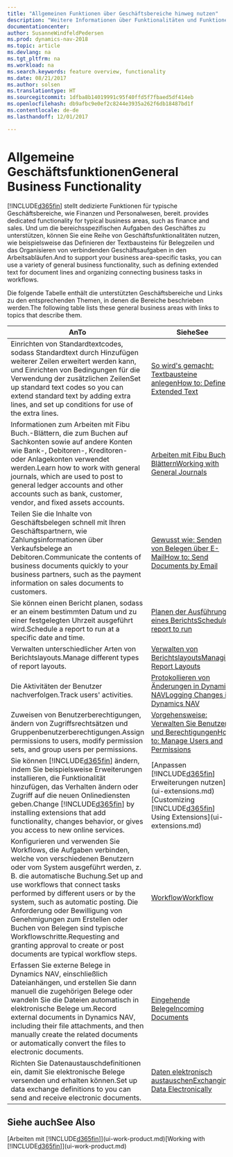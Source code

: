 ```yaml
---
title: "Allgemeinen Funktionen über Geschäftsbereiche hinweg nutzen"
description: "Weitere Informationen über Funktionalitäten und Funktionen, die über Geschäftsbereiche hinweg in Dynamics NAV verwendet werden."
documentationcenter: 
author: SusanneWindfeldPedersen
ms.prod: dynamics-nav-2018
ms.topic: article
ms.devlang: na
ms.tgt_pltfrm: na
ms.workload: na
ms.search.keywords: feature overview, functionality
ms.date: 08/21/2017
ms.author: solsen
ms.translationtype: HT
ms.sourcegitcommit: 1dfba8b14019991c95f40ffd5f7fbaed5df414eb
ms.openlocfilehash: db9afbc9e0ef2c8244e3935a262f6db18487bd1f
ms.contentlocale: de-de
ms.lasthandoff: 12/01/2017

---
```

# <a name="general-business-functionality"></a><span data-ttu-id="095fd-103">Allgemeine Geschäftsfunktionen</span><span class="sxs-lookup"><span data-stu-id="095fd-103">General Business Functionality</span></span>
[!INCLUDE[d365fin](includes/d365fin_md.md)]<span data-ttu-id="095fd-104"> stellt dedizierte Funktionen für typische Geschäftsbereiche, wie Finanzen und Personalwesen, bereit.</span><span class="sxs-lookup"><span data-stu-id="095fd-104"> provides dedicated functionality for typical business areas, such as finance and sales.</span></span> <span data-ttu-id="095fd-105">Und um die bereichsspezifischen Aufgaben des Geschäftes zu unterstützen, können Sie eine Reihe von Geschäftsfunktionalitäten nutzen, wie beispielsweise das Definieren der Textbausteins für Belegzeilen und das Organisieren von verbindenden Geschäftsaufgaben in den Arbeitsabläufen.</span><span class="sxs-lookup"><span data-stu-id="095fd-105">And to support your business area-specific tasks, you can use a variety of general business functionality, such as defining extended text for document lines and organizing connecting business tasks in workflows.</span></span>

<span data-ttu-id="095fd-106">Die folgende Tabelle enthält die unterstützten Geschäftsbereiche und Links zu den entsprechenden Themen, in denen die Bereiche beschrieben werden.</span><span class="sxs-lookup"><span data-stu-id="095fd-106">The following table lists these general business areas with links to topics that describe them.</span></span>

| <span data-ttu-id="095fd-107">An</span><span class="sxs-lookup"><span data-stu-id="095fd-107">To</span></span> | <span data-ttu-id="095fd-108">Siehe</span><span class="sxs-lookup"><span data-stu-id="095fd-108">See</span></span> |
| --- | --- |
| <span data-ttu-id="095fd-109">Einrichten von Standardtextcodes, sodass Standardtext durch Hinzufügen weiterer Zeilen erweitert werden kann, und Einrichten von Bedingungen für die Verwendung der zusätzlichen Zeilen</span><span class="sxs-lookup"><span data-stu-id="095fd-109">Set up standard text codes so you can extend standard text by adding extra lines, and set up conditions for use of the extra lines.</span></span> |[<span data-ttu-id="095fd-110">So wird's gemacht: Textbausteine anlegen</span><span class="sxs-lookup"><span data-stu-id="095fd-110">How to: Define Extended Text</span></span>](ui-how-define-ext-text.md) |
| <span data-ttu-id="095fd-111">Informationen zum Arbeiten mit Fibu Buch.-Blättern, die zum Buchen auf Sachkonten sowie auf andere Konten wie Bank-, Debitoren-, Kreditoren- oder Anlagekonten verwendet werden.</span><span class="sxs-lookup"><span data-stu-id="095fd-111">Learn how to work with general journals, which are used to post to general ledger accounts and other accounts such as bank, customer, vendor, and fixed assets accounts.</span></span> |[<span data-ttu-id="095fd-112">Arbeiten mit Fibu Buch.-Blättern</span><span class="sxs-lookup"><span data-stu-id="095fd-112">Working with General Journals</span></span>](ui-work-general-journals.md) |
| <span data-ttu-id="095fd-113">Teilen Sie die Inhalte von Geschäftsbelegen schnell mit Ihren Geschäftspartnern, wie Zahlungsinformationen über Verkaufsbelege an Debitoren.</span><span class="sxs-lookup"><span data-stu-id="095fd-113">Communicate the contents of business documents quickly to your business partners, such as the payment information on sales documents to customers.</span></span> |[<span data-ttu-id="095fd-114">Gewusst wie: Senden von Belegen über E-Mail</span><span class="sxs-lookup"><span data-stu-id="095fd-114">How to: Send Documents by Email</span></span>](ui-how-send-documents-email.md) |
| <span data-ttu-id="095fd-115">Sie können einen Bericht planen, sodass er an einem bestimmten Datum und zu einer festgelegten Uhrzeit ausgeführt wird.</span><span class="sxs-lookup"><span data-stu-id="095fd-115">Schedule a report to run at a specific date and time.</span></span> |[<span data-ttu-id="095fd-116">Planen der Ausführung eines Berichts</span><span class="sxs-lookup"><span data-stu-id="095fd-116">Schedule a report to run</span></span>](ui-work-report.md#ScheduleReport) |
| <span data-ttu-id="095fd-117">Verwalten unterschiedlicher Arten von Berichtslayouts.</span><span class="sxs-lookup"><span data-stu-id="095fd-117">Manage different types of report layouts.</span></span> |[<span data-ttu-id="095fd-118">Verwalten von Berichtslayouts</span><span class="sxs-lookup"><span data-stu-id="095fd-118">Managing Report Layouts</span></span>](ui-manage-report-layouts.md) |
| <span data-ttu-id="095fd-119">Die Aktivitäten der Benutzer nachverfolgen.</span><span class="sxs-lookup"><span data-stu-id="095fd-119">Track users' activities.</span></span>|[<span data-ttu-id="095fd-120">Protokollieren von Änderungen in Dynamics NAV</span><span class="sxs-lookup"><span data-stu-id="095fd-120">Logging Changes in Dynamics NAV</span></span>](across-log-changes.md)|
|<span data-ttu-id="095fd-121">Zuweisen von Benutzerberechtigungen, ändern von Zugriffsrechtsätzen und Gruppenbenutzerberechtigungen.</span><span class="sxs-lookup"><span data-stu-id="095fd-121">Assign permissions to users, modify permission sets, and group users per permissions.</span></span>|[<span data-ttu-id="095fd-122">Vorgehensweise: Verwalten Sie Benutzer und Berechtigungen</span><span class="sxs-lookup"><span data-stu-id="095fd-122">How to: Manage Users and Permissions</span></span>](ui-how-users-permissions.md)|
| <span data-ttu-id="095fd-123">Sie können [!INCLUDE[d365fin](includes/d365fin_md.md)] ändern, indem Sie beispielsweise Erweiterungen installieren, die Funktionalität hinzufügen, das Verhalten ändern oder Zugriff auf die neuen Onlinediensten geben.</span><span class="sxs-lookup"><span data-stu-id="095fd-123">Change [!INCLUDE[d365fin](includes/d365fin_md.md)] by installing extensions that add functionality, changes behavior, or gives you access to new online services.</span></span> |<span data-ttu-id="095fd-124">[Anpassen [!INCLUDE[d365fin](includes/d365fin_md.md)] Erweiterungen nutzen](ui-extensions.md)</span><span class="sxs-lookup"><span data-stu-id="095fd-124">[Customizing [!INCLUDE[d365fin](includes/d365fin_md.md)] Using Extensions](ui-extensions.md)</span></span> |
|<span data-ttu-id="095fd-125">Konfigurieren und verwenden Sie Workflows, die Aufgaben verbinden, welche von verschiedenen Benutzern oder vom System ausgeführt werden, z. B. die automatische Buchung.</span><span class="sxs-lookup"><span data-stu-id="095fd-125">Set up and use workflows that connect tasks performed by different users or by the system, such as automatic posting.</span></span> <span data-ttu-id="095fd-126">Die Anforderung oder Bewilligung von Genehmigungen zum Erstellen oder Buchen von Belegen sind typische Workflowschritte.</span><span class="sxs-lookup"><span data-stu-id="095fd-126">Requesting and granting approval to create or post documents are typical workflow steps.</span></span>|[<span data-ttu-id="095fd-127">Workflow</span><span class="sxs-lookup"><span data-stu-id="095fd-127">Workflow</span></span>](across-workflow.md)|
|<span data-ttu-id="095fd-128">Erfassen Sie externe Belege in Dynamics NAV, einschließlich Dateianhängen, und erstellen Sie dann manuell die zugehörigen Belege oder wandeln Sie die Dateien automatisch in elektronische Belege um.</span><span class="sxs-lookup"><span data-stu-id="095fd-128">Record external documents in Dynamics NAV, including their file attachments, and then manually create the related documents or automatically convert the files to electronic documents.</span></span>|[<span data-ttu-id="095fd-129">Eingehende Belege</span><span class="sxs-lookup"><span data-stu-id="095fd-129">Incoming Documents</span></span>](across-income-documents.md)|
| <span data-ttu-id="095fd-130">Richten Sie Datenaustauschdefinitionen ein, damit Sie elektronische Belege versenden und erhalten können.</span><span class="sxs-lookup"><span data-stu-id="095fd-130">Set up data exchange definitions to you can send and receive electronic documents.</span></span> |[<span data-ttu-id="095fd-131">Daten elektronisch austauschen</span><span class="sxs-lookup"><span data-stu-id="095fd-131">Exchanging Data Electronically</span></span>](across-data-exchange.md) |

## <a name="see-also"></a><span data-ttu-id="095fd-132">Siehe auch</span><span class="sxs-lookup"><span data-stu-id="095fd-132">See Also</span></span>
<span data-ttu-id="095fd-133">[Arbeiten mit [!INCLUDE[d365fin](includes/d365fin_md.md)]](ui-work-product.md)</span><span class="sxs-lookup"><span data-stu-id="095fd-133">[Working with [!INCLUDE[d365fin](includes/d365fin_md.md)]](ui-work-product.md)</span></span>

